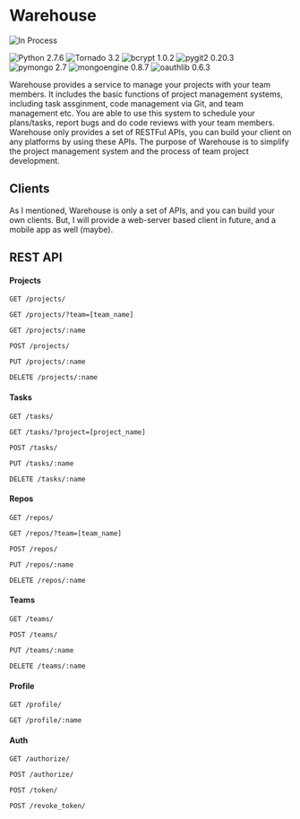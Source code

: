 Warehouse
=========

![In Process](http://img.shields.io/badge/build-processing-red.svg "In Process")

![Python 2.7.6](http://img.shields.io/badge/Python-2.7.6-blue.svg "Python 2.7.6")
![Tornado 3.2](http://img.shields.io/badge/Tornado-3.2-orange.svg "Tornado 3.2")
![bcrypt 1.0.2](http://img.shields.io/badge/bcrypt-1.0.2-red.svg "bcrypt 1.0.2")
![pygit2 0.20.3](http://img.shields.io/badge/pygit2-0.20.3-yellow.svg "pygit2 0.20.3")
![pymongo 2.7](http://img.shields.io/badge/pymongo-2.7-lightgrey.svg "pymongo 2.7")
![mongoengine 0.8.7](http://img.shields.io/badge/mongoengine-0.8.7-brightgreen.svg "mongoengine 0.8.7")
![oauthlib 0.6.3](http://img.shields.io/badge/oauthlib-0.6.3-green.svg "oauthlib 0.6.3")

Warehouse provides a service to manage your projects with your team members. It includes the basic functions of project management systems, including task assginment, code management via Git, and team management etc. You are able to use this system to schedule your plans/tasks, report bugs and do code reviews with your team members. Warehouse only provides a set of RESTFul APIs, you can build your client on any platforms by using these APIs. The purpose of Warehouse is to simplify the project management system and the process of team project development.

Clients
-------

As I mentioned, Warehouse is only a set of APIs, and you can build your own clients. But, I will provide a web-server based client in future, and a mobile app as well (maybe).

REST API
--------

#### Projects

`GET /projects/`

`GET /projects/?team=[team_name]`

`GET /projects/:name`

`POST /projects/`

`PUT /projects/:name`

`DELETE /projects/:name`

#### Tasks

`GET /tasks/`

`GET /tasks/?project=[project_name]`

`POST /tasks/`

`PUT /tasks/:name`

`DELETE /tasks/:name`

#### Repos

`GET /repos/`

`GET /repos/?team=[team_name]`

`POST /repos/`

`PUT /repos/:name`

`DELETE /repos/:name`

#### Teams

`GET /teams/`

`POST /teams/`

`PUT /teams/:name`

`DELETE /teams/:name`

#### Profile

`GET /profile/`

`GET /profile/:name`

#### Auth

`GET /authorize/`

`POST /authorize/`

`POST /token/`

`POST /revoke_token/`